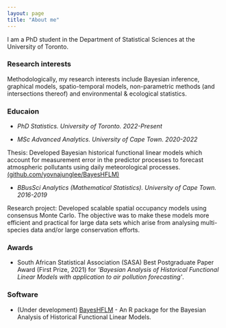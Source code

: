 ```yaml
---
layout: page
title: "About me"
---
```



I am a PhD student in the Department of Statistical Sciences at the University of Toronto.



### Research interests

Methodologically, my research interests include Bayesian inference, graphical models, spatio-temporal models, non-parametric methods (and intersections thereof) and environmental & ecological statistics.


### Educaion

+ *PhD Statistics. University of Toronto. 2022-Present*


+ *MSc Advanced Analytics. University of Cape Town. 2020-2022*

Thesis: Developed Bayesian historical functional linear models which account for measurement error in the predictor processes to forecast atmospheric pollutants using daily meteorological processes. [(github.com/yovnajunglee/BayesHFLM)](https://github.com/yovnajunglee/BayesHFLM)


+ *BBusSci Analytics (Mathematical Statistics). University of Cape Town. 2016-2019*

Research project: Developed scalable spatial occupancy models using consensus Monte Carlo. The objective was to make these models more efficient and practical for large data sets which arise from analysing multi-species data and/or large conservation efforts. 

### Awards

+ South African Statistical Association (SASA) Best Postgraduate Paper Award (First Prize, 2021) for *'Bayesian Analysis of Historical Functional Linear Models with application to air pollution forecasting'*. 


### Software

+ (Under development) [BayesHFLM](https://github.com/yovnajunglee/BayesHFLM) - An R package for the Bayesian Analysis of Historical Functional Linear Models. 




